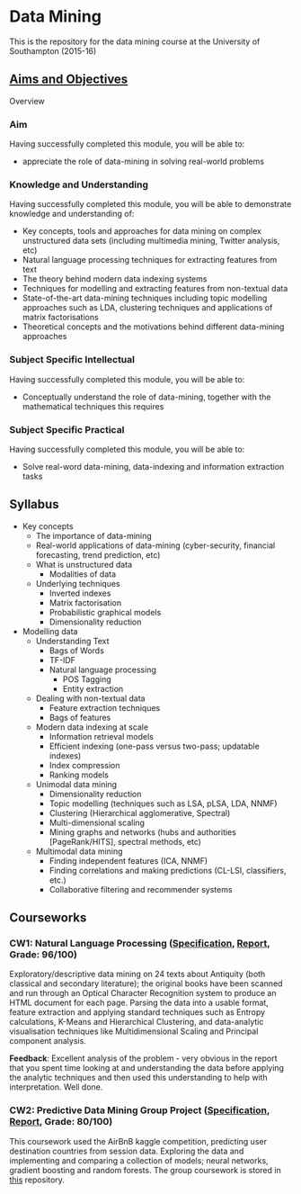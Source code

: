 # Data Mining
This is the repository for the data mining course at the University of Southampton (2015-16)

## [Aims and Objectives](http://www.ecs.soton.ac.uk/module/COMP6237)
Overview

### Aim
Having successfully completed this module, you will be able to:
 * appreciate the role of data-mining in solving real-world problems

### Knowledge and Understanding
Having successfully completed this module, you will be able to demonstrate knowledge and understanding of:
 * Key concepts, tools and approaches for data mining on complex unstructured data sets (including multimedia mining, Twitter analysis, etc)
 * Natural language processing techniques for extracting features from text
 * The theory behind modern data indexing systems
 * Techniques for modelling and extracting features from non-textual data
 * State-of-the-art data-mining techniques including topic modelling approaches such as LDA, clustering techniques and applications of matrix factorisations
 * Theoretical concepts and the motivations behind different data-mining approaches

### Subject Specific Intellectual
Having successfully completed this module, you will be able to:
 * Conceptually understand the role of data-mining, together with the mathematical techniques this requires

### Subject Specific Practical
Having successfully completed this module, you will be able to:
 * Solve real-word data-mining, data-indexing and information extraction tasks 

## Syllabus

 * Key concepts
	 * The importance of data-mining
	 * Real-world applications of data-mining (cyber-security, financial forecasting, trend prediction, etc)
	 *  What is unstructured data
		 * Modalities of data
 	 * Underlying techniques
		 * Inverted indexes
		 * Matrix factorisation
		 * Probabilistic graphical models
		 * Dimensionality reduction
 * Modelling data
	 * Understanding Text
		 * Bags of Words
		 * TF-IDF
		 * Natural language processing
			 * POS Tagging
			 * Entity extraction
	 * Dealing with non-textual data
		 * Feature extraction techniques
		 * Bags of features
	 * Modern data indexing at scale
		 * Information retrieval models
		 * Efficient indexing (one-pass versus two-pass; updatable indexes)
		 * Index compression
		 * Ranking models
	 * Unimodal data mining
		 * Dimensionality reduction
		 * Topic modelling (techniques such as LSA, pLSA, LDA, NNMF)
		 * Clustering (Hierarchical agglomerative, Spectral)
		 * Multi-dimensional scaling
		 * Mining graphs and networks (hubs and authorities [PageRank/HITS], spectral methods, etc)
	 * Multimodal data mining
		 * Finding independent features (ICA, NNMF)
		 * Finding correlations and making predictions (CL-LSI, classifiers, etc.)
		 * Collaborative filtering and recommender systems

## Courseworks

### CW1: Natural Language Processing ([Specification](https://github.com/alunmeredith/DataMining/blob/master/IndividualCoursework/Specification.pdf), [Report](https://github.com/alunmeredith/DataMining/blob/master/IndividualCoursework/Report/DataMiningReport.pdf), Grade: 96/100)
Exploratory/descriptive data mining on  24 texts about Antiquity (both classical and secondary literature); the original books have been scanned and run through an Optical Character Recognition system to produce an HTML document for each page. Parsing the data into a usable format, feature extraction and applying standard techniques such as Entropy calculations, K-Means and Hierarchical Clustering, and data-analytic visualisation techniques like Multidimensional Scaling and Principal component analysis. 

__Feedback__:
Excellent analysis of the problem - very obvious in the report that you spent time looking at and understanding the data before applying the analytic techniques and then used this understanding to help with interpretation. Well done. 

### CW2: Predictive Data Mining Group Project ([Specification](https://github.com/miballeuk/airbnb/blob/master/Specification.pdf), [Report](https://github.com/miballeuk/airbnb/blob/master/Deliverables/DMCW2Report.pdf), Grade: 80/100)
This coursework used the AirBnB kaggle competition, predicting user destination countries from session data. Exploring the data and implementing and comparing a collection of models; neural networks, gradient boosting and random forests. The group coursework is stored in [this](https://github.com/miballeuk/airbnb) repository. 

